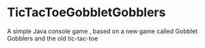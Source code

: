 # TicTacToeGobbletGobblers
A simple Java console game , based on a new game called Gobblet Gobblers and the old tic-tac-toe

